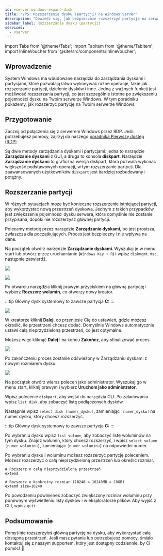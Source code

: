 ```yaml
---
id: vserver-windows-expand-disk
title: "VPS: Rozszerzanie dysku (partycji) na Windows Server"
description: "Dowiedz się, jak bezpiecznie rozszerzyć partycję na serwerze Windows, aby efektywnie wykorzystać nową przestrzeń dyskową → Sprawdź teraz"
sidebar_label: Rozszerzanie dysku (partycji)
services:
  - vserver
---
```


import Tabs from '@theme/Tabs';
import TabItem from '@theme/TabItem';
import InlineVoucher from '@site/src/components/InlineVoucher';

## Wprowadzenie

System Windows ma wbudowane narzędzia do zarządzania dyskami i partycjami, które pozwalają łatwo wykonywać różne operacje, takie jak rozszerzanie partycji, dzielenie dysków i inne. Jedną z ważnych funkcji jest możliwość rozszerzania partycji, co jest szczególnie istotne po zwiększeniu pojemności dysku na Twoim serwerze Windows. W tym poradniku pokażemy, jak rozszerzyć partycję na Twoim serwerze Windows.

<InlineVoucher />

## Przygotowanie

Zacznij od połączenia się z serwerem Windows przez RDP. Jeśli potrzebujesz pomocy, zajrzyj do naszego [poradnika Pierwszy dostęp (RDP)](vserver-windows-userdp.md).

Są dwie metody zarządzania dyskami i partycjami: jedna to narzędzie **Zarządzanie dyskami** z GUI, a druga to konsola **diskpart**. Narzędzie **Zarządzanie dyskami** to graficzna wersja diskpart, która pozwala wykonać większość podstawowych operacji, w tym rozszerzanie partycji. Dla zaawansowanych użytkowników `diskpart` jest bardziej rozbudowany i potężny.

## Rozszerzanie partycji

W różnych sytuacjach może być konieczne rozszerzenie istniejącej partycji, aby wykorzystać nową przestrzeń dyskową. Jednym z takich przypadków jest zwiększenie pojemności dysku serwera, która domyślnie nie zostanie przypisana, dopóki nie rozszerzysz głównej partycji.

Polecamy metodę przez narzędzie **Zarządzanie dyskami**, bo jest prostsza, zwłaszcza dla początkujących. Proces jest bezpieczny i nie wpływa na dane.

<Tabs>
<TabItem value="disk-management" label="Przez Zarządzanie dyskami (GUI)" default>

Na początek otwórz narzędzie **Zarządzanie dyskami**. Wyszukaj je w menu start lub otwórz przez uruchamianie (`Windows Key + R`) i wpisz `diskmgmt.msc`, następnie zatwierdź.

![](https://screensaver01.zap-hosting.com/index.php/s/xfMexYdrJMr3L6Y/preview)

![](https://screensaver01.zap-hosting.com/index.php/s/gKjkst3H89knLFa/preview)

Po otwarciu narzędzia kliknij prawym przyciskiem na główną partycję i wybierz **Rozszerz wolumin**, co otworzy nowy kreator.

:::tip
Główny dysk systemowy to zawsze partycja **C:**
:::

![](https://screensaver01.zap-hosting.com/index.php/s/nWMStW6T74SrrRe/preview)

W kreatorze kliknij **Dalej**, co przeniesie Cię do ustawień, gdzie możesz określić, ile przestrzeni chcesz dodać. Domyślnie Windows automatycznie ustawi całą nieprzydzieloną przestrzeń, co jest optymalne.

Możesz więc kliknąć **Dalej** i na końcu **Zakończ**, aby sfinalizować proces.

![](https://screensaver01.zap-hosting.com/index.php/s/MwRFS8eCHoqBSNt/download)

Po zakończeniu proces zostanie odświeżony w Zarządzaniu dyskami z nowym rozmiarem dysku.

![](https://screensaver01.zap-hosting.com/index.php/s/M46ca4FkeG42AZz/preview)

</TabItem>

<TabItem value="diskpart" label="Przez Diskpart (CLI)">

Na początek otwórz wiersz poleceń jako administrator. Wyszukaj go w menu start, kliknij prawym i wybierz **Uruchom jako administrator**.

Wpisz polecenie `diskpart`, aby wejść do narzędzia CLI. Po załadowaniu wpisz `list disk`, aby zobaczyć listę podłączonych dysków.

Następnie wpisz `select disk [numer_dysku]`, zamieniając `[numer_dysku]` na numer dysku, który chcesz rozszerzyć.

:::tip
Główny dysk systemowy to zawsze partycja **C:**
:::

Po wybraniu dysku wpisz `list volume`, aby zobaczyć listę woluminów na tym dysku. Znajdź wolumin, który chcesz rozszerzyć, i wpisz `select volume [numer_woluminu]`, zamieniając `[numer_woluminu]` na odpowiedni numer.

Po wybraniu dysku i woluminu możesz rozszerzyć partycję poleceniem. Możesz rozszerzyć o całą nieprzydzieloną przestrzeń lub określić rozmiar.
```
# Rozszerz o całą nieprzydzieloną przestrzeń
extend

# Rozszerz o konkretny rozmiar (10240 = 10240MB = 10GB)
extend size=10240
```

Po powodzeniu powinieneś zobaczyć zwiększony rozmiar woluminu przy ponownym wyświetleniu listy dysków i w eksploratorze plików. Aby wyjść z CLI, wpisz `quit`.

</TabItem>
</Tabs>

## Podsumowanie

Pomyślnie rozszerzyłeś główną partycję na dysku, aby wykorzystać całą dostępną przestrzeń. Jeśli masz pytania lub potrzebujesz pomocy, śmiało kontaktuj się z naszym supportem, który jest dostępny codziennie, by Ci pomóc! 🙂

<InlineVoucher />